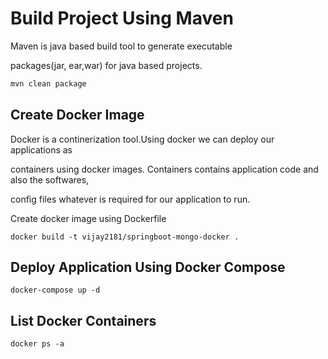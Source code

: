 # Build Project Using Maven

Maven is java based build tool to generate executable 

packages(jar, ear,war) for java based projects.

```bash
mvn clean package
```

## Create Docker Image
Docker is a continerization tool.Using docker we can deploy our applications as 

containers using docker images. Containers contains application code and also the softwares,

config files whatever is required for our application to run.

Create docker image using Dockerfile


```docker
docker build -t vijay2181/springboot-mongo-docker .
```

## Deploy Application Using Docker Compose 

```docker-compose 
docker-compose up -d 
```

## List Docker Containers
```docker
docker ps -a
```
